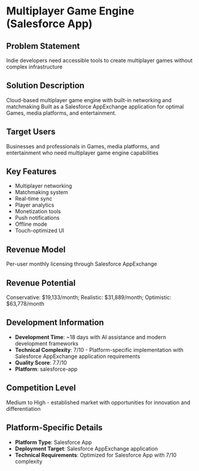 # Multiplayer Game Engine (Salesforce App)

## Problem Statement
Indie developers need accessible tools to create multiplayer games without complex infrastructure

## Solution Description
Cloud-based multiplayer game engine with built-in networking and matchmaking Built as a Salesforce AppExchange application for optimal Games, media platforms, and entertainment.

## Target Users
Businesses and professionals in Games, media platforms, and entertainment who need multiplayer game engine capabilities

## Key Features
- Multiplayer networking
- Matchmaking system
- Real-time sync
- Player analytics
- Monetization tools
- Push notifications
- Offline mode
- Touch-optimized UI

## Revenue Model
Per-user monthly licensing through Salesforce AppExchange

## Revenue Potential
Conservative: $19,133/month; Realistic: $31,889/month; Optimistic: $63,778/month

## Development Information
- **Development Time**: ~18 days with AI assistance and modern development frameworks
- **Technical Complexity**: 7/10 - Platform-specific implementation with Salesforce AppExchange application requirements
- **Quality Score**: 7.7/10
- **Platform**: salesforce-app

## Competition Level
Medium to High - established market with opportunities for innovation and differentiation

## Platform-Specific Details
- **Platform Type**: Salesforce App
- **Deployment Target**: Salesforce AppExchange application
- **Technical Requirements**: Optimized for Salesforce App with 7/10 complexity

